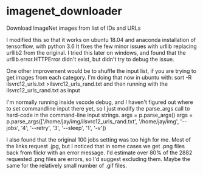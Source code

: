 # imagenet_downloader
Download ImageNet images from list of IDs and URLs

I modified this so that it works on ubuntu 18.04 and anaconda installation of tensorflow, with python 3.6
It fixes the few minor issues with urllib replacing urllib2 from the original.
I tried this later on windows, and found that the urllib.error.HTTPError didn't exist, but didn't try to debug the issue.

One other improvement would be to shuffle the input list, if you are trying to get images from each category.
I'm doing that now in ubuntu with:
sort -R ilsvrc12_urls.txt >ilsvrc12_urls_rand.txt
and then running with the ilsvrc12_urls_rand.txt as input

I'm normally running inside vscode debug, and I haven't figured out where to set commandline input there yet, so
I just modify the parse_args call to hard-code in the command-line input strings.
   args = p.parse_args()
   args = p.parse_args(['/home/jay/img/ilsvrc12_urls_rand.txt', '/home/jay/img', '--jobs', '4', '--retry',  '3', '--sleep', '1', '-v'])

I also found that the original 100 jobs setting was too high for me.
Most of the links request .jpg, but I noticed that in some cases we get .png files back from flickr with an error message.
I'd estimate over 80% of the 2882 requested .png files are errors, so I'd suggest excluding them.
Maybe the same for the relatively small number of .gif files.
